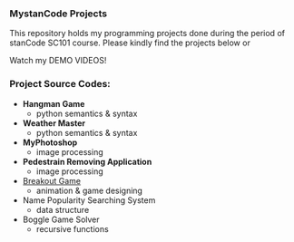 ### MystanCode Projects
This repository holds my programming projects done during the period of stanCode SC101 course.
Please kindly find the projects below or

Watch my DEMO VIDEOS!

### Project Source Codes:
- **Hangman Game**
    - python semantics & syntax
- **Weather Master**
    - python semantics & syntax
- **MyPhotoshop**
    - image processing
- **Pedestrain Removing Application**
    - image processing
- [Breakout Game](https://github.com/leticiawu/MystanCodeProjects/blob/main/SC101_A2/breakout.py)
    - animation & game designing
- Name Popularity Searching System
    - data structure
- Boggle Game Solver
    - recursive functions
